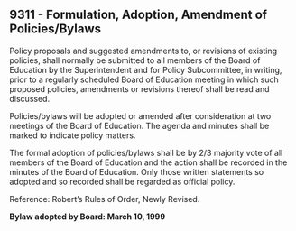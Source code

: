## 9311 - Formulation, Adoption, Amendment of Policies/Bylaws

Policy proposals and suggested amendments to, or revisions of existing policies, shall normally be submitted to all members of the Board of Education by the Superintendent and for Policy Subcommittee, in writing, prior to a regularly scheduled Board of Education meeting in which such proposed policies, amendments or revisions thereof shall be read and discussed.

Policies/bylaws will be adopted or amended after consideration at two meetings of the Board of Education.  The agenda and minutes shall be marked to indicate policy matters.

The formal adoption of policies/bylaws shall be by 2/3 majority vote of all members of the Board of Education and the action shall be recorded in the minutes of the Board of Education.  Only those written statements so adopted and so recorded shall be regarded as official policy.

Reference:  Robert’s Rules of Order, Newly Revised.

**Bylaw adopted by Board:  March 10, 1999**